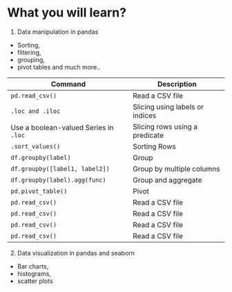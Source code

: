 # What you will learn?

1. Data manipulation in pandas
* Sorting, 
* filtering, 
* grouping, 
* pivot tables and much more..


| Command | Description |
| --- | --- |
| `pd.read_csv()` | Read a CSV file |
| `.loc and .iloc` | Slicing using labels or indices 	 |
| Use a boolean-valued Series in `.loc` | Slicing rows using a predicate |
| `.sort_values()` | Sorting Rows |
| `df.groupby(label)` | Group |
| `df.groupby([label1, label2])` | Group by multiple columns |
| `df.groupby(label).agg(func)` | Group and aggregate |
| `pd.pivot_table()` | Pivot |
| `pd.read_csv()` | Read a CSV file |
| `pd.read_csv()` | Read a CSV file |
| `pd.read_csv()` | Read a CSV file |
| `pd.read_csv()` | Read a CSV file |




2. Data visualization in pandas and seaborn
* Bar charts, 
* histograms, 
* scatter plots
